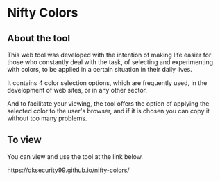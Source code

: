 # Nifty Colors

## About the tool

This web tool was developed with the intention of making life easier for those who constantly deal with the task, of selecting and experimenting with colors, to be applied in a certain situation in their daily lives.

It contains 4 color selection options, which are frequently used, in the development of web sites, or in any other sector.

And to facilitate your viewing, the tool offers the option of applying the selected color to the user's browser, and if it is chosen you can copy it without too many problems.

## To view

You can view and use the tool at the link below.

https://dksecurity99.github.io/nifty-colors/
